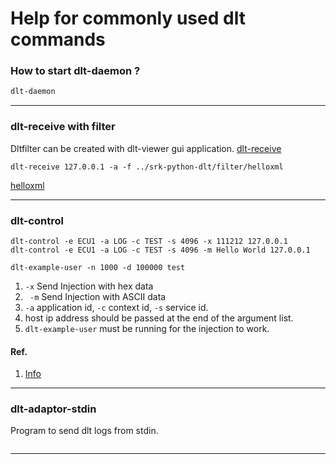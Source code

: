 # Help for commonly used dlt commands
### How to start dlt-daemon ?
```sh
dlt-daemon
```
***
### dlt-receive with filter
Dltfilter can be created with dlt-viewer gui application.
[dlt-receive][DLT-RECEIVE-SRC]
```
dlt-receive 127.0.0.1 -a -f ../srk-python-dlt/filter/helloxml
```
[helloxml](https://raw.githubusercontent.com/senthil4321/srk-python-dlt/master/filter/helloxml) 

[DLT-RECEIVE-SRC]: https://raw.githubusercontent.com/GENIVI/dlt-daemon/master/src/console/dlt-receive.c "dlt-receive-src"
***
### dlt-control
```
dlt-control -e ECU1 -a LOG -c TEST -s 4096 -x 111212 127.0.0.1
dlt-control -e ECU1 -a LOG -c TEST -s 4096 -m Hello World 127.0.0.1

dlt-example-user -n 1000 -d 100000 test
```

1. `-x` Send Injection with hex data
1. ` -m` Send Injection with ASCII data 
1. `-a` application id, `-c` context id, `-s` service id.
1. host ip address should be passed at the end of the argument list.
1. `dlt-example-user` must be running for the injection to work.
#### Ref.
1. [Info](https://lists.linuxfoundation.org/pipermail/genivi-diagnostic-log-and-trace/2015-December/000857.html)
***
### dlt-adaptor-stdin
Program to send dlt logs from stdin.
```
```
***
